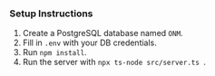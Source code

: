 ### Setup Instructions
1. Create a PostgreSQL database named `ONM`.
2. Fill in `.env` with your DB credentials.
3. Run `npm install`.
4. Run the server with `npx ts-node src/server.ts `.
